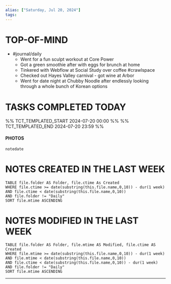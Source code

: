 ```yaml
---
alias: ["Saturday, Jul 20, 2024"]
tags: 
---
```



# TOP-OF-MIND
-  #journal/daily 
	- Went for a fun sculpt workout at Core Power
	- Got a green smoothie after with eggs for brunch at home
	- Tinkered with Webflow at Social Study over coffee #crawlspace
	- Checked out Hayes Valley carnival - got wine at Arbor
	- Went for date night at Chubby Noodle after endlessly looking through a whole bunch of Korean options

# TASKS COMPLETED TODAY
%% TCT_TEMPLATED_START 2024-07-20 00:00 %%
%% TCT_TEMPLATED_END 2024-07-20 23:59 %%


#### PHOTOS
```photos
notedate
```

# NOTES CREATED IN THE LAST WEEK
``` dataview
TABLE file.folder AS Folder, file.ctime As Created
WHERE file.ctime >= date(substring(this.file.name,0,10)) - dur(1 week) 
AND file.ctime < date(substring(this.file.name,0,10)) 
AND file.folder != "Daily"
SORT file.mtime ASCENDING
```

# NOTES MODIFIED IN THE LAST WEEK
``` dataview
TABLE file.folder AS Folder, file.mtime AS Modified, file.ctime AS Created
WHERE file.mtime >= date(substring(this.file.name,0,10)) - dur(1 week)
AND file.mtime < date(substring(this.file.name,0,10))
AND file.ctime < date(substring(this.file.name,0,10)) - dur(1 week)
AND file.folder != "Daily"
SORT file.mtime ASCENDING
```
---
